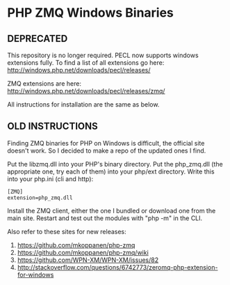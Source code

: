 PHP ZMQ Windows Binaries
========================

DEPRECATED
----------

This repository is no longer required. PECL now supports windows extensions fully. To find a list of all extensions go here: http://windows.php.net/downloads/pecl/releases/

ZMQ extensions are here: http://windows.php.net/downloads/pecl/releases/zmq/

All instructions for installation are the same as below.

OLD INSTRUCTIONS
----------------

Finding ZMQ binaries for PHP on Windows is difficult, the official site doesn't work. So I decided to make a repo of the updated ones I find.

Put the libzmq.dll into your PHP's binary directory.
Put the php_zmq.dll (the appropriate one, try each of them) into your php/ext directory.
Write this into your php.ini (cli and http):

```
[ZMQ]
extension=php_zmq.dll
```

Install the ZMQ client, either the one I bundled or download one from the main site.
Restart and test out the modules with "php -m" in the CLI.

Also refer to these sites for new releases:

1. https://github.com/mkoppanen/php-zmq
2. https://github.com/mkoppanen/php-zmq/wiki
3. https://github.com/WPN-XM/WPN-XM/issues/82
4. http://stackoverflow.com/questions/6742773/zeromq-php-extension-for-windows
